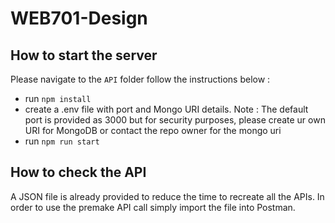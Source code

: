 # WEB701-Design

## How to start the server

Please navigate to the `API` folder follow the instructions below :

- run `npm install`
- create a .env file with port and Mongo URI details.
Note : The default port is provided as 3000 but for security purposes, please create ur own URI for MongoDB or contact the repo owner for the mongo uri
-  run `npm run start` 

## How to check the API

A JSON file is already provided to reduce the time to recreate all the APIs. In order to use the premake API call simply import the file into Postman.
